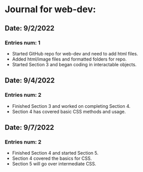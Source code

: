 # Journal for web-dev:
## Date: 9/2/2022
### Entries num: 1
- Started GitHub repo for web-dev and need to add html files.
- Added html/image files and formatted folders for repo.
- Started Section 3 and began coding in interactable objects.
## Date: 9/4/2022
### Entries num: 2
- Finished Section 3 and worked on completing Section 4.
- Section 4 has covered basic CSS methods and usage.
## Date: 9/7/2022
### Entries num: 2
- Finished Section 4 and started Section 5.
- Section 4 covered the basics for CSS.
- Section 5 will go over intermediate CSS.

